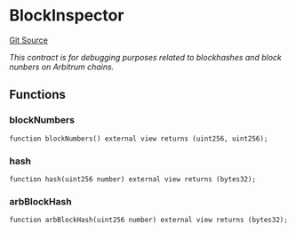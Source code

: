 # BlockInspector
[Git Source](https://github.com//PermissionlessGames/degen-casino/blob/ed7de6df56124b1da2e23b44fff792361c129c30/src/BlockInspector.sol)

*This contract is for debugging purposes related to blockhashes and block nunbers on Arbitrum chains.*


## Functions
### blockNumbers


```solidity
function blockNumbers() external view returns (uint256, uint256);
```

### hash


```solidity
function hash(uint256 number) external view returns (bytes32);
```

### arbBlockHash


```solidity
function arbBlockHash(uint256 number) external view returns (bytes32);
```

